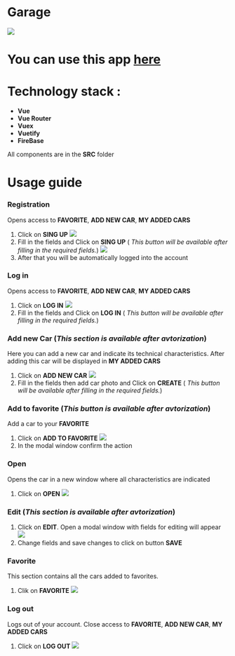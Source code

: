 # Garage
![](https://i.ibb.co/d0308qS/prev-1.gif)
# You can use this app [here](https://itc-ads-4bdc2.firebaseapp.com/)
# Technology stack :
* **Vue**
* **Vue Router**
* **Vuex**
* **Vuetify**
* **FireBase**

All components are in the **SRC** folder
# Usage guide
### Registration
Opens access to **FAVORITE**, **ADD NEW CAR**, **MY ADDED CARS**
1. Click on **SING UP**
![](https://i.ibb.co/DQySsnX/reg.jpg)
2. Fill in the fields and Click on **SING UP** ( *This button will be available after filling in the required fields.*)
![](https://i.ibb.co/zb374DR/reg1.jpg)
3. After that you will be automatically logged into the account
### Log in
Opens access to **FAVORITE**, **ADD NEW CAR**, **MY ADDED CARS**
1.  Click on **LOG IN**
![](https://i.ibb.co/M12YMq0/log-in.jpg)
2. Fill in the fields and Click on **LOG IN** ( *This button will be available after filling in the required fields.*)

### Add new Car (_This section is available after avtorization_)
Here you can add a new car and indicate its technical characteristics. After adding this car will be displayed in **MY ADDED CARS**
1. Click on **ADD NEW CAR**
![](https://i.ibb.co/fkNWW3m/add.jpg)
2. Fill in the fields then add car photo and Click on **CREATE** ( *This button will be available after filling in the required fields.*)
### Add to favorite (_This button is available after avtorization_)
Add a car to your **FAVORITE**
1. Click on **ADD TO FAVORITE**
![](https://i.ibb.co/g4prt5c/addtofav.jpg)
2. In the modal window confirm the action
### Open
Opens the car in a new window where all characteristics are indicated
1. Click on **OPEN** 
![](https://i.ibb.co/g4prt5c/addtofav.jpg)
### Edit (_This section is available after avtorization_)
1. Click on **EDIT**. Open a modal window with fields for editing will appear
![](https://i.ibb.co/xFtzWmr/edit.jpg)
2. Change fields and save changes to click on button **SAVE**
### Favorite
This section contains all the cars added to favorites.
1. Clik on **FAVORITE**
![](https://i.ibb.co/f8tgYYv/fav.jpg)
### Log out 
Logs out of your account. Close access to **FAVORITE**, **ADD NEW CAR**, **MY ADDED CARS**
1. Click on **LOG OUT**
![](https://i.ibb.co/CwN31nv/logout.jpg)